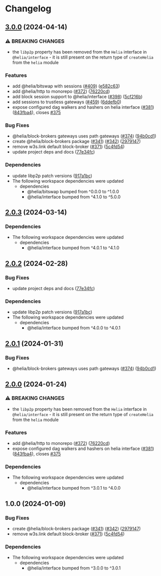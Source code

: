 # Changelog

## [3.0.0](https://github.com/yuiseki/helia/compare/block-brokers-v2.0.3...block-brokers-v3.0.0) (2024-04-14)


### ⚠ BREAKING CHANGES

* the `libp2p` property has been removed from the `Helia` interface in `@helia/interface` - it is still present on the return type of `createHelia` from the `helia` module

### Features

* add @helia/bitswap with sessions ([#409](https://github.com/yuiseki/helia/issues/409)) ([e582c63](https://github.com/yuiseki/helia/commit/e582c63ca296c789312f5fcf5e3e18f267f74c03))
* add @helia/http to monorepo ([#372](https://github.com/yuiseki/helia/issues/372)) ([76220cd](https://github.com/yuiseki/helia/commit/76220cd5adf45af7fa61fd0a1321de4722b744d6))
* add block session support to @helia/interface ([#398](https://github.com/yuiseki/helia/issues/398)) ([5cf216b](https://github.com/yuiseki/helia/commit/5cf216baa6806cd82f8fcddd1f024ef6a506f667))
* add sessions to trustless gateways ([#459](https://github.com/yuiseki/helia/issues/459)) ([6ddefb0](https://github.com/yuiseki/helia/commit/6ddefb01154b970f5ab7ec7cb7445d9eedbc5474))
* expose configured dag walkers and hashers on helia interface ([#381](https://github.com/yuiseki/helia/issues/381)) ([843fba4](https://github.com/yuiseki/helia/commit/843fba467ebb032907c888da499147a5349ec10e)), closes [#375](https://github.com/yuiseki/helia/issues/375)


### Bug Fixes

* @helia/block-brokers gateways uses path gateways ([#374](https://github.com/yuiseki/helia/issues/374)) ([94b0cd1](https://github.com/yuiseki/helia/commit/94b0cd162ce864d44726a1d486389b0a1fdd3efc))
* create @helia/block-brokers package ([#341](https://github.com/yuiseki/helia/issues/341)) ([#342](https://github.com/yuiseki/helia/issues/342)) ([2979147](https://github.com/yuiseki/helia/commit/297914756fa06dc0c28890a2654d1159d16689c2))
* remove w3s.link default block-broker ([#371](https://github.com/yuiseki/helia/issues/371)) ([5c4fd54](https://github.com/yuiseki/helia/commit/5c4fd54207384165c4e6309ec7663e996d7d66d4))
* update project deps and docs ([77e34fc](https://github.com/yuiseki/helia/commit/77e34fc115cbfb82585fd954bcf389ecebf655bc))


### Dependencies

* update libp2p patch versions ([917a1bc](https://github.com/yuiseki/helia/commit/917a1bceb9e9b56428a15dc3377a963f06affd12))
* The following workspace dependencies were updated
  * dependencies
    * @helia/bitswap bumped from ^0.0.0 to ^1.0.0
    * @helia/interface bumped from ^4.1.0 to ^5.0.0

## [2.0.3](https://github.com/ipfs/helia/compare/block-brokers-v2.0.2...block-brokers-v2.0.3) (2024-03-14)


### Dependencies

* The following workspace dependencies were updated
  * dependencies
    * @helia/interface bumped from ^4.0.1 to ^4.1.0

## [2.0.2](https://github.com/ipfs/helia/compare/block-brokers-v2.0.1...block-brokers-v2.0.2) (2024-02-28)


### Bug Fixes

* update project deps and docs ([77e34fc](https://github.com/ipfs/helia/commit/77e34fc115cbfb82585fd954bcf389ecebf655bc))


### Dependencies

* update libp2p patch versions ([917a1bc](https://github.com/ipfs/helia/commit/917a1bceb9e9b56428a15dc3377a963f06affd12))
* The following workspace dependencies were updated
  * dependencies
    * @helia/interface bumped from ^4.0.0 to ^4.0.1

## [2.0.1](https://github.com/ipfs/helia/compare/block-brokers-v2.0.0...block-brokers-v2.0.1) (2024-01-31)


### Bug Fixes

* @helia/block-brokers gateways uses path gateways ([#374](https://github.com/ipfs/helia/issues/374)) ([94b0cd1](https://github.com/ipfs/helia/commit/94b0cd162ce864d44726a1d486389b0a1fdd3efc))

## [2.0.0](https://github.com/ipfs/helia/compare/block-brokers-v1.0.0...block-brokers-v2.0.0) (2024-01-24)


### ⚠ BREAKING CHANGES

* the `libp2p` property has been removed from the `Helia` interface in `@helia/interface` - it is still present on the return type of `createHelia` from the `helia` module

### Features

* add @helia/http to monorepo ([#372](https://github.com/ipfs/helia/issues/372)) ([76220cd](https://github.com/ipfs/helia/commit/76220cd5adf45af7fa61fd0a1321de4722b744d6))
* expose configured dag walkers and hashers on helia interface ([#381](https://github.com/ipfs/helia/issues/381)) ([843fba4](https://github.com/ipfs/helia/commit/843fba467ebb032907c888da499147a5349ec10e)), closes [#375](https://github.com/ipfs/helia/issues/375)


### Dependencies

* The following workspace dependencies were updated
  * dependencies
    * @helia/interface bumped from ^3.0.1 to ^4.0.0

## 1.0.0 (2024-01-09)


### Bug Fixes

* create @helia/block-brokers package ([#341](https://github.com/ipfs/helia/issues/341)) ([#342](https://github.com/ipfs/helia/issues/342)) ([2979147](https://github.com/ipfs/helia/commit/297914756fa06dc0c28890a2654d1159d16689c2))
* remove w3s.link default block-broker ([#371](https://github.com/ipfs/helia/issues/371)) ([5c4fd54](https://github.com/ipfs/helia/commit/5c4fd54207384165c4e6309ec7663e996d7d66d4))


### Dependencies

* The following workspace dependencies were updated
  * dependencies
    * @helia/interface bumped from ^3.0.0 to ^3.0.1
